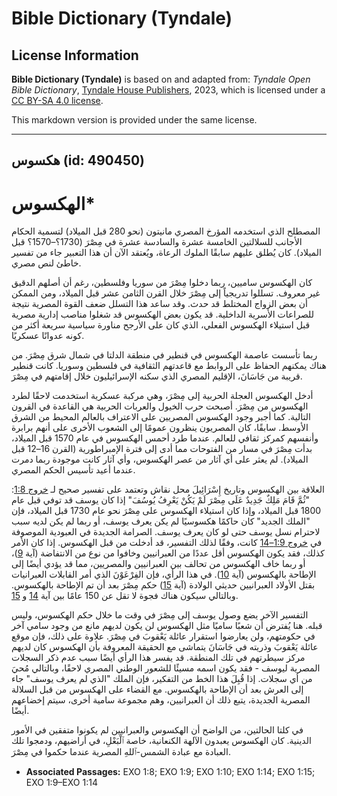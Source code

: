 # Bible Dictionary (Tyndale)

## License Information

**Bible Dictionary (Tyndale)** is based on and adapted from: _Tyndale Open Bible Dictionary_, [Tyndale House Publishers](https://tyndaleopenresources.com/), 2023, which is licensed under a [CC BY-SA 4.0 license](https://creativecommons.org/licenses/by-sa/4.0/legalcode.en).

This markdown version is provided under the same license.



--------------------------------

## هكسوس (id: 490450)

الهكسوس\*
=========

المصطلح الذي استخدمه المؤرخ المصري مانيتون (نحو 280 قبل الميلاد) لتسمية الحكام الأجانب للسلالتين الخامسة عشرة والسادسة عشرة في مِصْرَ (1730؟–1570؟ قبل الميلاد). كان يُطلق عليهم سابقًا الملوك الرعاة، ويُعتقد الآن أن هذا التعبير جاء من تفسير خاطئ لنص مصري.

كان الهكسوس ساميين، ربما دخلوا مِصْرَ من سوريا وفلسطين، رغم أن أصلهم الدقيق غير معروف. تسللوا تدريجياً إلى مِصْرَ خلال القرن الثامن عشر قبل الميلاد، ومن الممكن أن بعض الزواج المختلط قد حدث. وقد ساعد هذا التسلل ضعف القوة المصرية نتيجة للصراعات الأسرية الداخلية. قد يكون بعض الهكسوس قد شغلوا مناصب إدارية مصرية قبل استيلاء الهكسوس الفعلي، الذي كان على الأرجح مناورة سياسية سريعة أكثر من كونه عدوانًا عسكريًا.

ربما تأسست عاصمة الهكسوس في قنطير في منطقة الدلتا في شمال شرق مِصْرَ. من هناك يمكنهم الحفاظ على الروابط مع قاعدتهم الثقافية في فلسطين وسوريا. كانت قنطير قريبة من جَاسَانَ، الإقليم المصري الذي سكنه الإسرائيليون خلال إقامتهم في مِصْرَ.

أدخل الهكسوس العجلة الحربية إلى مِصْرَ، وهي مركبة عسكرية استخدمت لاحقًا لطرد الهكسوس من مِصْرَ. أصبحت حرب الخيول والعربات الحربية هي القاعدة في القرون التالية. كما أجبر وجود الهكسوس المصريين على الاعتراف بالعالم المحيط من الشرق الأوسط. سابقًا، كان المصريون ينظرون عمومًا إلى الشعوب الأخرى على أنهم برابرة وأنفسهم كمركز ثقافي للعالم. عندما طرد أحمس الهكسوس في عام 1570 قبل الميلاد، بدأت مِصْرَ في مسار من الفتوحات مما أدى إلى فترة الإمبراطورية (القرن 16–12 قبل الميلاد). لم يعثر على أي آثار من عصر الهكسوس، وأي آثار كانت موجودة ربما دمرت عندما أعيد تأسيس الحكم المصري.

العلاقة بين الهكسوس وتاريخ إِسْرَائِيلَ محل نقاش وتعتمد على تفسير صحيح لـ [خروج 1:8](https://ref.ly/Exod1:8): "ثُمَّ قَامَ مَلِكٌ جَدِيدٌ عَلَى مِصْرَ لَمْ يَكُنْ يَعْرِفُ يُوسُفَ" إذا كان يوسف قد توفي قبل عام 1800 قبل الميلاد، وإذا كان استيلاء الهكسوس على مِصْرَ نحو عام 1730 قبل الميلاد، فإن "الملك الجديد" كان حاكمًا هكسوسيًا لم يكن يعرف يوسف، أو ربما لم يكن لديه سبب لاحترام نسل يوسف حتى لو كان يعرف يوسف. الصرامة الجديدة في العبودية الموصوفة في [خروج 1:9–14](https://ref.ly/Exod1:9-Exod1:14) كانت، وفقًا لذلك التفسير، قد أدخلت من قبل الهكسوس. إذا كان الأمر كذلك، فقد يكون الهكسوس أقل عددًا من العبرانيين وخافوا من نوع من الانتفاضة (آية [9](https://ref.ly/Exod1:9))، أو ربما خاف الهكسوس من تحالف بين العبرانيين والمصريين، مما قد يؤدي أيضًا إلى الإطاحة بالهكسوس (آية [10](https://ref.ly/Exod1:10)). في هذا الرأي، فإن الفِرْعَوْنَ الذي أمر القابلات العبرانيات بقتل الأولاد العبرانيين حديثي الولادة (آية [15](https://ref.ly/Exod1:15)) حكم مِصْرَ بعد أن تم الإطاحة بالهكسوس. وبالتالي سيكون هناك فجوة لا تقل عن 150 عامًا بين آية [14](https://ref.ly/Exod1:14) و [15](https://ref.ly/Exod1:15).

التفسير الآخر يضع وصول يوسف إلى مِصْرَ في وقت ما خلال حكم الهكسوس، وليس قبله. هنا يُفترض أن شعبًا ساميًا مثل الهكسوس لن يكون لديهم مانع من وجود سامي آخر في حكومتهم، ولن يعارضوا استقرار عائلة يَعْقوبَ في مِصْرَ. علاوة على ذلك، فإن موقع عائلة يَعْقوبَ وذريته في جَاسَانَ يتماشى مع الحقيقة المعروفة بأن الهكسوس كان لديهم مركز سيطرتهم في تلك المنطقة. قد يفسر هذا الرأي أيضًا سبب عدم ذكر السجلات المصرية ليوسف \- فقد يكون اسمه مسيئًا للشعور الوطني المصري لاحقًا، وبالتالي مُحيَ من أي سجلات. إذا قُبِلَ هذا الخط من التفكير، فإن الملك "الذي لم يعرف يوسف" جاء إلى العرش بعد أن الإطاحة بالهكسوس. مع القضاء على الهكسوس من قبل السلالة المصرية الجديدة، يتبع ذلك أن العبرانيين، وهم مجموعة سامية أخرى، سيتم إخضاعهم أيضًا.

في كلتا الحالتين، من الواضح أن الهكسوس والعبرانيين لم يكونوا متفقين في الأمور الدينية. كان الهكسوس يعبدون الآلهة الكنعانية، خاصة ٱلْبَعْلِ، في أراضيهم، ودمجوا تلك العبادة مع عبادة الشمس\-ٱللهِ المصرية عندما حكموا في مِصْرَ.

* **Associated Passages:** EXO 1:8; EXO 1:9; EXO 1:10; EXO 1:14; EXO 1:15; EXO 1:9–EXO 1:14

